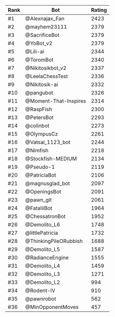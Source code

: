 Rank|Bot|Rating
---|---|---
#1|@Alexnajax_Fan|2423
#2|@mayhem23111|2379
#3|@SacrificeBot|2379
#4|@YoBot_v2|2379
#5|@Lili-ai|2344
#6|@ToromBot|2340
#7|@Nikitosikbot_v2|2337
#8|@LeelaChessTest|2336
#9|@Nikitosik-ai|2332
#10|@pangubot|2326
#11|@Moment-That-Inspires|2314
#12|@RaspFish|2300
#13|@PetersBot|2293
#14|@colinbot|2273
#15|@OlympusCz|2261
#16|@Vatsal_1123_bot|2244
#17|@Nimfish|2218
#18|@Stockfish-MEDIUM|2134
#19|@Pseudo-1|2119
#20|@PatriciaBot|2106
#21|@magnusglad_bot|2097
#22|@OpeningsBot|2091
#23|@pawn_git|2061
#24|@FataliiBot|1964
#25|@ChessatronBot|1952
#26|@Demolito_L6|1748
#27|@littlePatricia|1732
#28|@ThinkingPileORubbish|1688
#29|@Demolito_L5|1587
#30|@RadianceEngine|1555
#31|@Demolito_L4|1459
#32|@Demolito_L3|1271
#33|@Demolito_L2|994
#34|@Rodent-IV|910
#35|@pawnrobot|562
#36|@MinOpponentMoves|457
